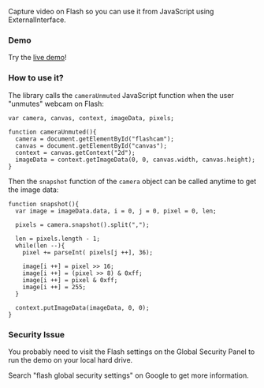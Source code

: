 Capture video on Flash so you can use it from JavaScript using ExternalInterface.

### Demo ###

Try the [live demo](http://www.inmensia.com/files/flashcam/demo/demo.html")!

### How to use it? ###

The library calls the `cameraUnmuted` JavaScript function when the user "unmutes" webcam on Flash:

```
var camera, canvas, context, imageData, pixels;

function cameraUnmuted(){
  camera = document.getElementById("flashcam");
  canvas = document.getElementById("canvas");
  context = canvas.getContext("2d");
  imageData = context.getImageData(0, 0, canvas.width, canvas.height);
}
```

Then the `snapshot` function of the `camera` object can be called anytime to get the image data:

```
function snapshot(){
  var image = imageData.data, i = 0, j = 0, pixel = 0, len;

  pixels = camera.snapshot().split(",");

  len = pixels.length - 1;
  while(len --){
    pixel += parseInt( pixels[j ++], 36);

    image[i ++] = pixel >> 16;
    image[i ++] = (pixel >> 8) & 0xff;
    image[i ++] = pixel & 0xff;
    image[i ++] = 255;
  }

  context.putImageData(imageData, 0, 0);
}
```

### Security Issue ###

You probably need to visit the Flash settings on the Global Security Panel to run the demo on your local hard drive.

Search "flash global security settings" on Google to get more information.